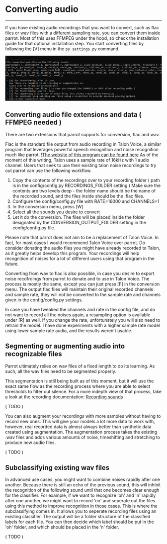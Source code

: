 # Converting audio
---

If you have existing audio recordings that you want to convert, such as flac files or wav files with a different sampling rate, you can convert them inside parrot.
Most of this uses FFMPEG under the hood, so check the installation guide for that optional installation step.
You start converting files by following the [V] menu in the `py settings.py` command.

![Conversion menu](media/settings-convert.png)

Converting audio file extensions and data ( FFMPEG needed )
---

There are two extensions that parrot supports for conversion, flac and wav. 

Flac is the standard file output from audio recording in Talon Voice, a similar program that leverages powerful speech recognition and noise recognition much like parrot. [!The website of this program can be found here](https://talonvoice.com/)
As of the moment of this writing, Talon uses a sample rate of 16kHz with 1 audio channel.
Users that seek to use their existing talon noise recordings to try out parrot can use the following workflow.

1. Copy the contents of the recordings over to your recording folder ( path is in the config/config.py RECORDINGS_FOLDER setting )
   Make sure the contents are two levels deep - the folder name should be the name of the recorded sound, and the files inside should be the .flac files.
2. Configure the config/config.py file with RATE=16000 and CHANNELS=1
3. In the conversion menu, press [W]
4. Select all the sounds you desire to convert
5. Let it do the conversion. The files will be placed inside the folder designated by the CONVERSION_OUTPUT_FOLDER setting in the config/config.py file.

Please note that parrot does not aim to be a replacement of Talon Voice. In fact, for most cases I would recommend Talon Voice over parrot. 
Do consider donating the audio files you might have already recorded to Talon, as it greatly helps develop this program. 
Your recordings will help recognition of noises for a lot of different users using that program in the future. 

Converting from wav to flac is also possible, in case you desire to export noise reco1rdings from parrot to donate and to use in Talon Voice. 
The process is mostly the same, except you can just press [F] in the conversion menu. The output flac files will maintain their original recorded channels and sample rate, they will not be converted to the sample rate and channels given in the config/config.py settings.

In case you have tweaked the channels and rate in the config file, and do not want to record all the noises again, a resampling option is available under [R] as well.
If you change the rate, unfortunately you will also need to retrain the model. I have done experiments with a higher sample rate model using lower sample rate audio, and the results weren't usable.

Segmenting or augmenting audio into recognizable files
---

Parrot ultimately relies on wav files of a fixed length to do its learning. As such, all the wav files need to be segmented properly.

This segmentation is still being built as of this moment, but it will use the exact same flow as the recording process where you are able to select thresholds to filter out silence.
For a more indepth view of that process, take a look at the recording documentation: [Recording sounds](RECORDING.md)

( TODO )

You can also augment your recordings with more samples without having to record new ones. This will give your models a lot more data to work with, however, real recorded data is almost always better than synthetic data created using augmentation.
The augmentation process takes the existing .wav files and adds various amounts of noise, timeshifting and stretching to produce new audio files.

( TODO )

Subclassifying existing wav files
---

In advanced use cases, you might want to combine noises rapidly after one another. Because there is still an echo of the previous sound, this will inhibit the recognition of the following sound until that one becomes clear enough for the classifier.
For example, if we want to recognize 'oh' and 'n' rapidly after one another, we might want to record 'on' and seperate out the files using this method to improve recognition in those cases.
This is where the subclassifying comes in. It allows you to seperate recording files using an existing classifier.
The output will be a folder structure of the classified labels for each file. You can then decide which label should be put in the 'oh' folder, and which should be placed in the 'n' folder. 

( TODO )